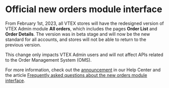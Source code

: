 # Official new orders module interface

From February 1st, 2023, all VTEX stores will have the redesigned version of VTEX Admin module **All orders**, which includes the pages **Order List** and **Order Details**. The version was in beta stage and will now be the new standard for all accounts, and stores will not be able to return to the previous version. 

This change only impacts VTEX Admin users and will not affect APIs related to the Order Management System (OMS).

For more information, check out the [announcement](https://help.vtex.com/en/announcements/nova-interface-modulo-pedidos-oficial--r647iGCF2d4Xjll6r0Etz) in our Help Center and the article [Frequently asked questions about the new orders module interface](link).